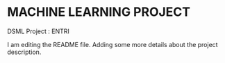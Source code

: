 # MACHINE LEARNING PROJECT
DSML Project : ENTRI

I am editing the README file. Adding some more details about the project description.

